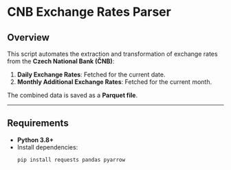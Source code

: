 # CNB Exchange Rates Parser

## Overview
This script automates the extraction and transformation of exchange rates from the **Czech National Bank (ČNB)**:
1. **Daily Exchange Rates**: Fetched for the current date.
2. **Monthly Additional Exchange Rates**: Fetched for the current month.

The combined data is saved as a **Parquet file**.

---

## Requirements
- **Python 3.8+**
- Install dependencies:
  ```bash
  pip install requests pandas pyarrow
